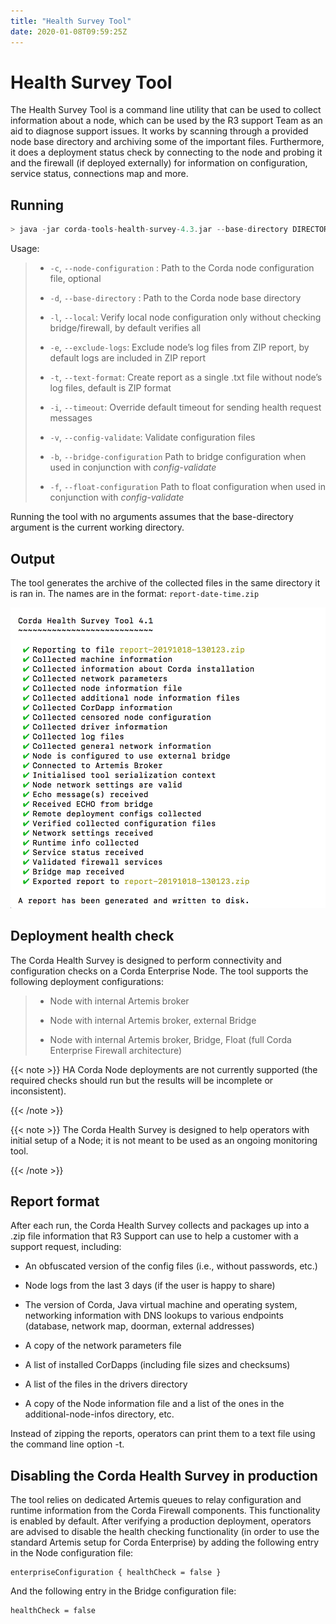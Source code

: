 ```yaml
---
title: "Health Survey Tool"
date: 2020-01-08T09:59:25Z
---
```




# Health Survey Tool
The Health Survey Tool is a command line utility that can be used to collect information about a node,
            which can be used by the R3 support Team as an aid to diagnose support issues. It works by scanning through a provided
            node base directory and archiving some of the important files. Furthermore, it does a deployment status check by connecting to the node and probing
            it and the firewall (if deployed externally) for information on configuration, service status, connections map and more.


## Running
```kotlin
> java -jar corda-tools-health-survey-4.3.jar --base-directory DIRECTORY [--node-configuration DIRECTORY]
```
Usage:

> 
> 
> * `-c`, `--node-configuration` <arg>:   Path to the Corda node configuration file, optional
> 
> 
> * `-d`, `--base-directory` <arg>:       Path to the Corda node base directory
> 
> 
> * `-l`, `--local`:                      Verify local node configuration only without checking bridge/firewall, by default verifies all
> 
> 
> * `-e`, `--exclude-logs`:               Exclude node’s log files from ZIP report, by default logs are included in ZIP report
> 
> 
> * `-t`, `--text-format`:                Create report as a single .txt file without node’s log files, default is ZIP format
> 
> 
> * `-i`, `--timeout`:                    Override default timeout for sending health request messages
> 
> 
> * `-v`, `--config-validate`:            Validate configuration files
> 
> 
> * `-b`, `--bridge-configuration`        Path to bridge configuration when used in conjunction with *config-validate*
> 
> 
> * `-f`, `--float-configuration`         Path to float configuration when used in conjunction with *config-validate*
> 
> 
Running the tool with no arguments assumes that the base-directory argument is the current working directory.


## Output
The tool generates the archive of the collected files in the same directory it is ran in. The names are in the format: `report-date-time.zip`

![health survey photo](resources/health-survey/health-survey-photo.png "health survey photo")
## Deployment health check
The Corda Health Survey is designed to perform connectivity and configuration checks on a Corda Enterprise Node. The tool supports the following deployment configurations:

> 
> 
> * Node with internal Artemis broker
> 
> 
> * Node with internal Artemis broker, external Bridge
> 
> 
> * Node with internal Artemis broker, Bridge, Float (full Corda Enterprise Firewall architecture)
> 
> 

{{< note >}}
HA Corda Node deployments are not currently supported (the required checks should run but the results will be incomplete or inconsistent).

{{< /note >}}

{{< note >}}
The Corda Health Survey is designed to help operators with initial setup of a Node; it is not meant to be used as an ongoing monitoring tool.

{{< /note >}}

## Report format
After each run, the Corda Health Survey collects and packages up into a .zip file information that R3 Support can use to help a customer with a support request, including:


* An obfuscated version of the config files (i.e., without passwords, etc.)


* Node logs from the last 3 days (if the user is happy to share)


* The version of Corda, Java virtual machine and operating system, networking information with DNS lookups to various endpoints (database, network map, doorman, external addresses)


* A copy of the network parameters file


* A list of installed CorDapps (including file sizes and checksums)


* A list of the files in the drivers directory


* A copy of the Node information file and a list of the ones in the additional-node-infos directory, etc.


Instead of zipping the reports, operators can print them to a text file using the command line option -t.


## Disabling the Corda Health Survey in production
The tool relies on dedicated Artemis queues to relay configuration and runtime information from the Corda Firewall components. This functionality is enabled by default.
                After verifying a production deployment, operators are advised to disable the health checking functionality (in order to use the standard Artemis setup for Corda Enterprise) by adding the following entry in the Node configuration file:

```none
enterpriseConfiguration { healthCheck = false }
```
And the following entry in the Bridge configuration file:

```none
healthCheck = false
```

